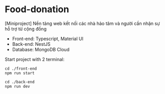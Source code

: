 # Food-donation
[Miniproject] Nền tảng web kết nối các nhà hảo tâm và người cần nhận sự hỗ trợ từ cộng đồng 
* Front-end: Typescript, Material UI
* Back-end: NestJS
* Database: MongoDB Cloud
  
Start project with 2 terminal:
```
cd ./front-end
npm run start
```

```
cd ./back-end
npm run dev
```
